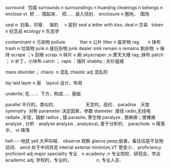surround   包围
surrounds  n
surroundings n huanjing
cleanings n
belongs  n 
enclose vt  把 ．．围起来．　把．．．装入信封．
enclosure n 圈地，　围场

seal n  封条，印章．　海豹 
     v 密封 seal a letter with kiss.
deal n  交易  
token n 纪念品
ecology n 生态学

contaminant n 污染物
pollute　　　
liter n 公升
litter n 废弃物
rag　　n 抹布
trash n 垃圾物
junk n 废旧杂物 junk dealer
sink 
remain n remains 剩余物  v 保持
scrape ；v 刮擦 
scrap: n 碎片 v 剐
skyscraper ;n 摩天大楼
rag ;抹布 
patch ； n 补丁，小块布
catch ； 
rape ：强奸
shabby ; 衣衫褴褛

mass
disorder；
chaos  n 混乱
chaotic adj 混乱的

lay laid
layer n 层     layout 设计，布局

underlie; 在．．．．下方，构成．．．基础

parallel 平行的，类似的．
　　　　　　天空的，高的．
paradise　天堂
symmatry  对称
parameter 决定因素，参数
diameter  直径
radio,无线电
radiate ,半径，辐射
radius , 镭
parasite, 寄生物
paralyze , 使麻痹；使瘫痪
analyze , 分析　analyse 
analysis , 
analysical, 善于分析的．
parachute  n 降落伞， vt 降落

hell----地犹
yell 大声叫喊．
observe 观察
glance 
peep;偷看，看往往是不及物动词．
amid 处于中间状态
interial exterial 
minimize,VT 使变小．
proficiency proficient adj
major speciality 专业　n
academy ;n 专业院校．研究会，学会
academic adj; 学校的，专业的，
　　　　　 n;  专业人员．

















